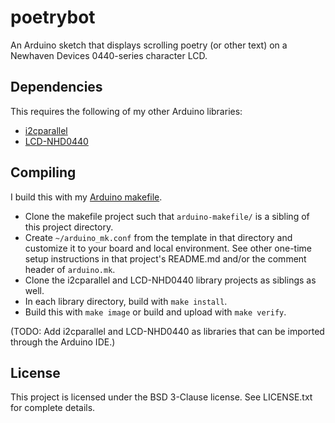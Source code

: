 
poetrybot
=========

An Arduino sketch that displays scrolling poetry (or other text) on a Newhaven Devices 0440-series
character LCD.

Dependencies
------------

This requires the following of my other Arduino libraries:
* [i2cparallel](https://github.com/kimballa/i2cparallel)
* [LCD-NHD0440](https://github.com/kimballa/LCD-NHD0440)

Compiling
---------

I build this with my [Arduino makefile](https://github.com/kimballa/arduino-makefile). 

* Clone the makefile project such that `arduino-makefile/` is a sibling of this project directory.
* Create `~/arduino_mk.conf` from the template in that directory and customize it to your board
  and local environment. See other one-time setup instructions in that project's README.md and/or
  the comment header of `arduino.mk`.
* Clone the i2cparallel and LCD-NHD0440 library projects as siblings as well.
* In each library directory, build with `make install`.
* Build this with `make image` or build and upload with `make verify`. 

(TODO: Add i2cparallel and LCD-NHD0440 as libraries that can be imported through the Arduino IDE.)

License
-------

This project is licensed under the BSD 3-Clause license. See LICENSE.txt for complete details.
